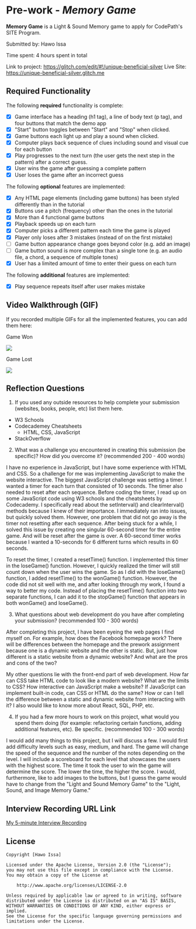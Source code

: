 # Pre-work - *Memory Game*

**Memory Game** is a Light & Sound Memory game to apply for CodePath's SITE Program. 

Submitted by: Hawo Issa

Time spent: 4 hours spent in total

Link to project: https://glitch.com/edit/#!/unique-beneficial-silver
Live Site: https://unique-beneficial-silver.glitch.me

## Required Functionality

The following **required** functionality is complete:

* [x] Game interface has a heading (h1 tag), a line of body text (p tag), and four buttons that match the demo app
* [x] "Start" button toggles between "Start" and "Stop" when clicked. 
* [x] Game buttons each light up and play a sound when clicked. 
* [x] Computer plays back sequence of clues including sound and visual cue for each button
* [x] Play progresses to the next turn (the user gets the next step in the pattern) after a correct guess. 
* [x] User wins the game after guessing a complete pattern
* [x] User loses the game after an incorrect guess

The following **optional** features are implemented:

* [x] Any HTML page elements (including game buttons) has been styled differently than in the tutorial
* [x] Buttons use a pitch (frequency) other than the ones in the tutorial
* [x] More than 4 functional game buttons
* [x] Playback speeds up on each turn
* [x] Computer picks a different pattern each time the game is played
* [x] Player only loses after 3 mistakes (instead of on the first mistake)
* [ ] Game button appearance change goes beyond color (e.g. add an image)
* [ ] Game button sound is more complex than a single tone (e.g. an audio file, a chord, a sequence of multiple tones)
* [x] User has a limited amount of time to enter their guess on each turn

The following **additional** features are implemented:

- [x] Play sequence repeats itself after user makes mistake

## Video Walkthrough (GIF)

If you recorded multiple GIFs for all the implemented features, you can add them here:

Game Won

![](https://i.imgur.com/HqM1DsM.gif)

Game Lost

![](https://i.imgur.com/3ITksqG.gif)


## Reflection Questions
1. If you used any outside resources to help complete your submission (websites, books, people, etc) list them here. 
- W3 Schools
- Codecademey Cheatsheets
    - HTML, CSS, JavaScript
- StackOverflow

2. What was a challenge you encountered in creating this submission (be specific)? How did you overcome it? (recommended 200 - 400 words) 

I have no experience in JavaScript, but I have some experience with HTML and CSS. So a challenge for me was implementing JavaScript to make the website interactive. The biggest JavaScript challenge was setting a timer. I wanted a timer for each turn that consisted of 10 seconds. The timer also needed to reset after each sequence. Before coding the timer, I read up on some JavaScript code using W3 schools and the cheatsheets by Codecademy. I specifically read about the setInterval() and clearInterval() methods because I knew of their importance. I immediately ran into issues, but quickly solved them. However, one problem that did not go away is the timer not resetting after each sequence. After being stuck for a while, I solved this issue by creating one singular 60-second timer for the entire game. And will be reset after the game is over. A 60-second timer works because I wanted a 10-seconds for 6 different turns which results in 60 seconds.

To reset the timer, I created a resetTime() function. I implemented this timer in the loseGame() function. However, I quickly realized the timer will still count down when the user wins the game. So as I did with the loseGame() function, I added resetTime() to the wonGame() function. However, the code did not sit well with me, and after looking through my work, I found a way to better my code. Instead of placing the resetTime() function into two separate functions, I can add it to the stopGame() function that appears in both wonGame() and loseGame().

3. What questions about web development do you have after completing your submission? (recommended 100 - 300 words) 

After completing this project, I have been eyeing the web pages I find myself on. For example, how does the Facebook homepage work? There will be differences between the homepage and the prework assignment because one is a dynamic website and the other is static. But, just how different is a static website from a dynamic website? And what are the pros and cons of the two?

My other questions lie with the front-end part of web development. How far can CSS take HTML code to look like a modern website? What are the limits to CSS? How interactive can JavaScript make a website? If JavaScript can implement built-in code, can CSS or HTML do the same? How or can I tell the difference between a static and dynamic website from interacting with it? I also would like to know more about React, SQL, PHP, etc. 

4. If you had a few more hours to work on this project, what would you spend them doing (for example: refactoring certain functions, adding additional features, etc). Be specific. (recommended 100 - 300 words) 

I would add many things to this project, but I will discuss a few. I would first add difficulty levels such as easy, medium, and hard. The game will change the speed of the sequence and the number of the notes depending on the level. I will include a scoreboard for each level that showcases the users with the highest score. The time it took the user to win the game will determine the score. The lower the time, the higher the score. I would, furthermore, like to add images to the buttons, but I guess the game would have to change from the "Light and Sound Memory Game" to the "Light, Sound, and Image Memory Game."



## Interview Recording URL Link

[My 5-minute Interview Recording](https://www.loom.com/share/6bf37a3dd2ec42dba94b63033260a864)


## License

    Copyright [Hawo Issa]

    Licensed under the Apache License, Version 2.0 (the "License");
    you may not use this file except in compliance with the License.
    You may obtain a copy of the License at

        http://www.apache.org/licenses/LICENSE-2.0

    Unless required by applicable law or agreed to in writing, software
    distributed under the License is distributed on an "AS IS" BASIS,
    WITHOUT WARRANTIES OR CONDITIONS OF ANY KIND, either express or implied.
    See the License for the specific language governing permissions and
    limitations under the License.

